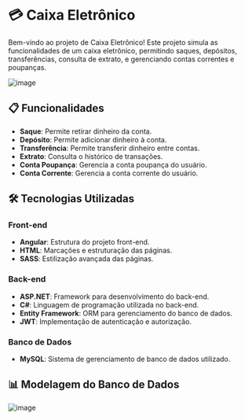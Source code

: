 # 💳 Caixa Eletrônico

Bem-vindo ao projeto de Caixa Eletrônico! Este projeto simula as funcionalidades de um caixa eletrônico, permitindo saques, depósitos, transferências, consulta de extrato, e gerenciando contas correntes e poupanças.

![image](https://github.com/user-attachments/assets/6c1f62be-5b6c-4d25-87ea-1410d8f93845)


## 📋 Funcionalidades

- **Saque**: Permite retirar dinheiro da conta.
- **Depósito**: Permite adicionar dinheiro à conta.
- **Transferência**: Permite transferir dinheiro entre contas.
- **Extrato**: Consulta o histórico de transações.
- **Conta Poupança**: Gerencia a conta poupança do usuário.
- **Conta Corrente**: Gerencia a conta corrente do usuário.

## 🛠️ Tecnologias Utilizadas

### Front-end

- **Angular**: Estrutura do projeto front-end.
- **HTML**: Marcações e estruturação das páginas.
- **SASS**: Estilização avançada das páginas.

### Back-end

- **ASP.NET**: Framework para desenvolvimento do back-end.
- **C#**: Linguagem de programação utilizada no back-end.
- **Entity Framework**: ORM para gerenciamento do banco de dados.
- **JWT**: Implementação de autenticação e autorização.

### Banco de Dados

- **MySQL**: Sistema de gerenciamento de banco de dados utilizado.

## 📊 Modelagem do Banco de Dados

![image](https://github.com/user-attachments/assets/511765e3-3121-4fbd-8eed-7ab43d4dcc42)

